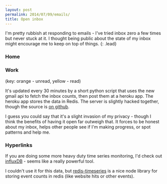 ```yaml
---
layout: post
permalink: 2014/07/09/emails/
title: Open inbox
---
```


I'm pretty rubbish at responding to emails - I've tried inbox zero a few times but never stuck at it.  I thought being public about the state of my inbox might encourage me to keep on top of things.
{: .lead}

### Home

<div data-cr="email-stats" data-stat="home" class="cr email-stats"></div>

### Work

<div data-cr="email-stats" data-stat="work" class="cr email-stats"></div>

(key: orange - unread, yellow - read)

It's updated every 30 minutes by a short python script that uses the new gmail api to fetch the inbox counts, then post them at a heroku app.  The heroku app stores the data in Redis.  The server is slightly hacked together, though the source is [on github](https://github.com/benfoxall/email-analytics).

I guess you could say that it's a slight invasion of my privacy - though I think the benefits of having it open far outweigh that.  It forces to be honest about my inbox, helps other people see if I'm making progress, or spot patterns and help me.

### Hyperlinks

If you are doing some more heavy duty time series monitoring, I'd check out [influxDB](http://influxdb.com/) - seems like a really powerful tool.

I couldn't use it for this data, but [redis-timeseries](https://www.npmjs.org/package/redis-timeseries) is a nice node library for storing event counts in redis (like website hits or other events).
